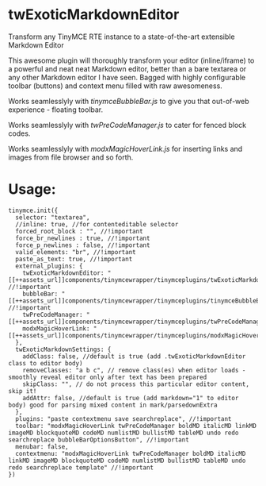 # twExoticMarkdownEditor
Transform any TinyMCE RTE instance to a state-of-the-art extensible Markdown Editor 

This awesome plugin will thoroughly transform your editor (inline/iframe) to a powerful and neat
neat Markdown editor, better than a bare textarea or any other Markdown editor I have seen.
Bagged with highly configurable toolbar (buttons) and context menu filled with raw awesomeness.

Works seamlesslyly with *tinymceBubbleBar.js* to give you that out-of-web experience - floating toolbar.

Works seamlesslyly with *twPreCodeManager.js* to cater for fenced block codes.

Works seamlesslyly with *modxMagicHoverLink.js* for inserting links and images from file browser and so forth.

# Usage:

```language-javascript
tinymce.init({
  selector: "textarea",
  //inline: true, //for contenteditable selector
  forced_root_block : "", //!important
  force_br_newlines : true, //!important
  force_p_newlines : false, //!important
  valid_elements: "br", //!important
  paste_as_text: true, //!important
  external_plugins: {
    twExoticMarkdownEditor: "[[++assets_url]]components/tinymcewrapper/tinymceplugins/twExoticMarkdownEditor.js", //!important
    bubbleBar: "[[++assets_url]]components/tinymcewrapper/tinymceplugins/tinymceBubbleBar.js", //!important
    twPreCodeManager: "[[++assets_url]]components/tinymcewrapper/tinymceplugins/twPreCodeManager.js",
    modxMagicHoverLink: "[[++assets_url]]components/tinymcewrapper/tinymceplugins/modxMagicHoverLink.js",
  },
  twExoticMarkdownSettings: {
    addClass: false, //default is true (add .twExoticMarkdownEditor class to editor body)
    removeClasses: "a b c", // remove class(es) when editor loads - smoothly reveal editor only after text has been prepared
    skipClass: "", // do not process this particular editor content, skip it!
    addAttr: false, //default is true (add markdown="1" to editor body) good for parsing mixed content in mark/parsedownExtra
  },
  plugins: "paste contextmenu save searchreplace", //!important
  toolbar: "modxMagicHoverLink twPreCodeManager boldMD italicMD linkMD imageMD blockquoteMD codeMD numlistMD bullistMD tableMD undo redo searchreplace bubbleBarOptionsButton", //!important
  menubar: false,
  contextmenu: "modxMagicHoverLink twPreCodeManager boldMD italicMD linkMD imageMD blockquoteMD codeMD numlistMD bullistMD tableMD undo redo searchreplace template" //!important
})
```
